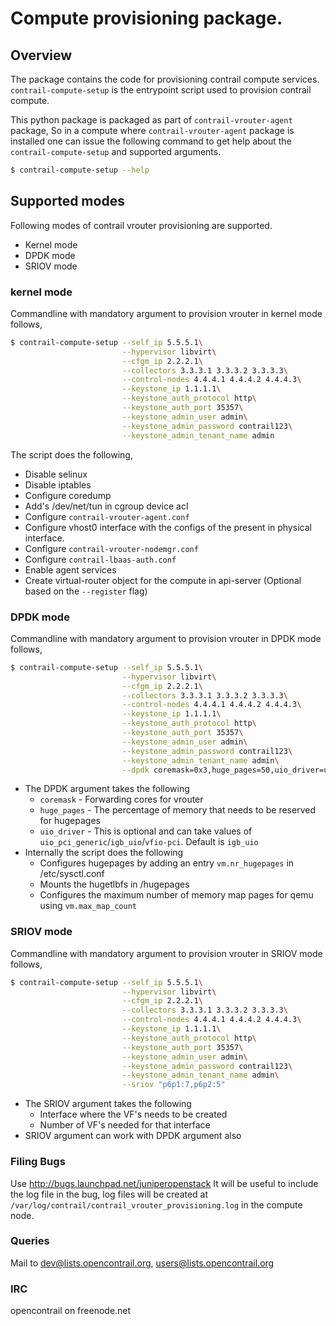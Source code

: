 Compute provisioning package.
=============================

## Overview
The package contains the code for provisioning contrail compute services. `contrail-compute-setup` is the entrypoint script used to provision contrail compute.

This python package is packaged as part of `contrail-vrouter-agent` package, So in a compute where `contrail-vrouter-agent` package is installed one can issue the following command to get help about the `contrail-compute-setup` and supported arguments.

```sh
$ contrail-compute-setup --help
```

## Supported modes
Following modes of contrail vrouter provisioning are supported.

* Kernel mode
* DPDK mode
* SRIOV mode

###  kernel mode
Commandline with mandatory argument to provision vrouter in kernel mode follows,

```sh
$ contrail-compute-setup --self_ip 5.5.5.1\
                         --hypervisor libvirt\
                         --cfgm_ip 2.2.2.1\
                         --collectors 3.3.3.1 3.3.3.2 3.3.3.3\
                         --control-nodes 4.4.4.1 4.4.4.2 4.4.4.3\
                         --keystone_ip 1.1.1.1\
                         --keystone_auth_protocol http\
                         --keystone_auth_port 35357\
                         --keystone_admin_user admin\
                         --keystone_admin_password contrail123\
                         --keystone_admin_tenant_name admin
```

The  script does the following,

* Disable selinux
* Disable iptables
* Configure coredump
* Add's /dev/net/tun in cgroup device acl
* Configure `contrail-vrouter-agent.conf`
* Configure vhost0 interface with the configs of the present in physical interface.
* Configure `contrail-vrouter-nodemgr.conf`
* Configure `contrail-lbaas-auth.conf`
* Enable agent services
* Create virtual-router object for the compute in api-server (Optional based on the `--register` flag)

### DPDK mode
Commandline with mandatory argument to provision vrouter in DPDK mode follows,

```sh
$ contrail-compute-setup --self_ip 5.5.5.1\
                         --hypervisor libvirt\
                         --cfgm_ip 2.2.2.1\
                         --collectors 3.3.3.1 3.3.3.2 3.3.3.3\
                         --control-nodes 4.4.4.1 4.4.4.2 4.4.4.3\
                         --keystone_ip 1.1.1.1\
                         --keystone_auth_protocol http\
                         --keystone_auth_port 35357\
                         --keystone_admin_user admin\
                         --keystone_admin_password contrail123\
                         --keystone_admin_tenant_name admin\
                         --dpdk coremask=0x3,huge_pages=50,uio_driver=uio_pci_generic
```

* The DPDK argument takes the following
    * `coremask` - Forwarding cores for vrouter
    * `huge_pages` - The percentage of memory that needs to be reserved for hugepages
    * `uio_driver` - This is optional and can take values of `uio_pci_generic`/`igb_uio`/`vfio-pci`. Default is `igb_uio`
* Internally the script does the following
    * Configures hugepages by adding an entry `vm.nr_hugepages` in /etc/sysctl.conf
    * Mounts the hugetlbfs in /hugepages
    * Configures the maximum number of memory map pages for qemu using `vm.max_map_count`

### SRIOV mode
Commandline with mandatory argument to provision vrouter in SRIOV mode follows,

```sh
$ contrail-compute-setup --self_ip 5.5.5.1\
                         --hypervisor libvirt\
                         --cfgm_ip 2.2.2.1\
                         --collectors 3.3.3.1 3.3.3.2 3.3.3.3\
                         --control-nodes 4.4.4.1 4.4.4.2 4.4.4.3\
                         --keystone_ip 1.1.1.1\
                         --keystone_auth_protocol http\
                         --keystone_auth_port 35357\
                         --keystone_admin_user admin\
                         --keystone_admin_password contrail123\
                         --keystone_admin_tenant_name admin\
                         --sriov "p6p1:7,p6p2:5"
```

* The SRIOV argument takes the following
    * Interface where the VF's needs to be created
    * Number of VF's needed for that interface
* SRIOV argument can work with DPDK argument also

### Filing Bugs
Use http://bugs.launchpad.net/juniperopenstack
It will be useful to include the log file in the bug, log files will be created at `/var/log/contrail/contrail_vrouter_provisioning.log` in the compute node.

### Queries
Mail to
dev@lists.opencontrail.org,
users@lists.opencontrail.org

### IRC
opencontrail on freenode.net
